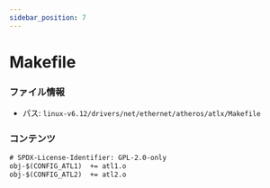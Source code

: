 ```yaml
---
sidebar_position: 7
---
```

# Makefile

### ファイル情報

- パス: `linux-v6.12/drivers/net/ethernet/atheros/atlx/Makefile`

### コンテンツ

```txt
# SPDX-License-Identifier: GPL-2.0-only
obj-$(CONFIG_ATL1)	+= atl1.o
obj-$(CONFIG_ATL2)	+= atl2.o


```
